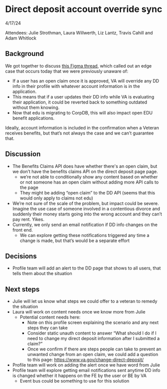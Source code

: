 # Direct deposit account override sync

4/17/24

Attendees: Julie Strothman, Laura Willwerth, Liz Lantz, Travis Cahill and Adam Whitlock

## Background
We got together to discuss [this Figma thread](https://www.figma.com/file/CUR39JNnF2CS8SidGiWmYG/Profile---Direct-Deposit?type=design&node-id=375-8435&mode=design&t=zcrFlCxeM64W1hBr-11), which called out an edge case that occurs today that we were previously unaware of:
- If a user has an open claim once it is approved, VA will override any DD info in their profile with whatever account information is in the application.
- This means that if a user updates their DD info while VA is evaluating their application, it could be reverted back to something outdated without them knowing.
- Now that edu is migrating to CorpDB, this will also impact open EDU benefit applications.

Ideally, account information is included in the confirmation when a Veteran receives benefits, but that’s not always the case and we can’t guarantee that.

## Discussion
- The Benefits Claims API does have whether there's an open claim, but we don’t have the benefits claims API on the direct deposit page page.
  - we’re not able to conditionally show any content based on whether or not someone has an open claim without adding more  API calls to the page
  - They might be adding “open claim” to the DD API (seems that this would only apply to claims not edu)
- We’re not sure of the scale of the problem, but impact could be severe. Imagine the use case of someone involved in a contentious divorce and suddenly their money starts going into the wrong account and they can’t pay rent. Yikes.
- Currently, we only send an email notification if DD info changes on the front end. 
  - We can explore getting these notifications triggered any time a change is made, but that’s would be a separate effort

## Decisions
- Profile team will add an alert to the DD page that shows to all users, that tells them about the situation

## Next steps
- Julie will let us know what steps we could offer to a veteran to remedy the situation
- Laura will work on content needs once we know more from Julie
  - Potential content needs here: 
    - Note on this profile screen explaining the scenario and any next steps they can take
    - Consider static unauth content to answer “What should I do if I need to change my direct deposit information after I submitted a claim?”
    - Once we confirm if there are steps people can take to prevent an unwanted change from an open claim, we could add a question to this page: https://www.va.gov/change-direct-deposit/
- Profile team will work on adding the alert once we have word from Julie
- Profile team will explore getting email notifications sent anytime DD info is changed whether it happens on the FE by the user or BE by VA
  - Event bus could be something to use for this solution

